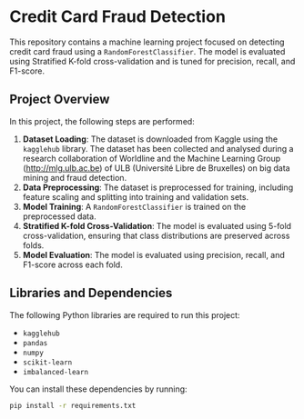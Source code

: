# Credit Card Fraud Detection

This repository contains a machine learning project focused on detecting credit card fraud using a `RandomForestClassifier`. The model is evaluated using Stratified K-fold cross-validation and is tuned for precision, recall, and F1-score.

## Project Overview

In this project, the following steps are performed:
1. **Dataset Loading**: The dataset is downloaded from Kaggle using the `kagglehub` library. The dataset has been collected and analysed during a research collaboration of   Worldline and the Machine Learning Group (http://mlg.ulb.ac.be) of ULB (Université Libre de Bruxelles) on big data mining and fraud detection.
2. **Data Preprocessing**: The dataset is preprocessed for training, including feature scaling and splitting into training and validation sets.
3. **Model Training**: A `RandomForestClassifier` is trained on the preprocessed data.
4. **Stratified K-fold Cross-Validation**: The model is evaluated using 5-fold cross-validation, ensuring that class distributions are preserved across folds.
5. **Model Evaluation**: The model is evaluated using precision, recall, and F1-score across each fold.

## Libraries and Dependencies

The following Python libraries are required to run this project:

- `kagglehub`
- `pandas`
- `numpy`
- `scikit-learn`
- `imbalanced-learn`

You can install these dependencies by running:

```bash
pip install -r requirements.txt
